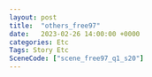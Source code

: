 ```yaml
---
layout: post
title:  "others_free97"
date:   2023-02-26 14:00:00 +0000
categories: Etc
Tags: Story Etc
SceneCode: ["scene_free97_q1_s20"]
---
```

